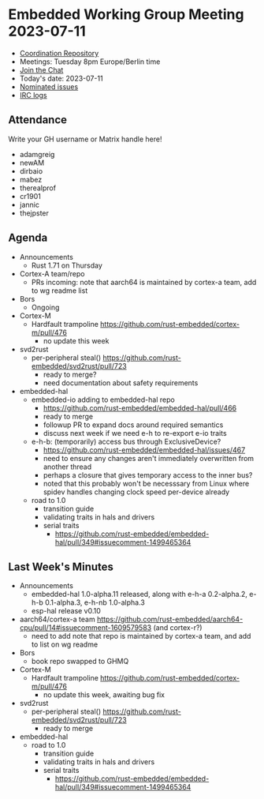 # Embedded Working Group Meeting 2023-07-11

* [Coordination Repository]
* Meetings: Tuesday 8pm Europe/Berlin time
* [Join the Chat]
* Today's date: 2023-07-11
* [Nominated issues](https://github.com/search?q=org%3Arust-embedded+label%3Anominated+is%3Aopen&type=Issues)
* [IRC logs]

[Coordination Repository]: https://github.com/rust-embedded/wg
[Join the Chat]: https://matrix.to/#/#rust-embedded:matrix.org
[IRC logs]: https://libera.irclog.whitequark.org/rust-embedded/2023-07-11

## Attendance

Write your GH username or Matrix handle here!

* adamgreig
* newAM
* dirbaio
* mabez
* therealprof
* cr1901
* jannic
* thejpster


## Agenda

* Announcements
    * Rust 1.71 on Thursday
* Cortex-A team/repo
    * PRs incoming: note that aarch64 is maintained by cortex-a team, add to wg readme list
* Bors
    * Ongoing
* Cortex-M
    * Hardfault trampoline https://github.com/rust-embedded/cortex-m/pull/476
        * no update this week
* svd2rust
    * per-peripheral steal() https://github.com/rust-embedded/svd2rust/pull/723
        * ready to merge?
        * need documentation about safety requirements
* embedded-hal
    * embedded-io adding to embedded-hal repo
        * https://github.com/rust-embedded/embedded-hal/pull/466
        * ready to merge
        * followup PR to expand docs around required semantics
        * discuss next week if we need e-h to re-export e-io traits
    * e-h-b: (temporarily) access bus through ExclusiveDevice?
        * https://github.com/rust-embedded/embedded-hal/issues/467
        * need to ensure any changes aren't immediately overwritten from another thread
        * perhaps a closure that gives temporary access to the inner bus?
        * noted that this probably won't be necesssary from Linux where spidev handles changing clock speed per-device already
    * road to 1.0
        * transition guide
        * validating traits in hals and drivers
        * serial traits
            * https://github.com/rust-embedded/embedded-hal/pull/349#issuecomment-1499465364

## Last Week's Minutes

* Announcements
    * embedded-hal 1.0-alpha.11 released, along with e-h-a 0.2-alpha.2, e-h-b 0.1-alpha.3, e-h-nb 1.0-alpha.3
    * esp-hal release v0.10
* aarch64/cortex-a team https://github.com/rust-embedded/aarch64-cpu/pull/14#issuecomment-1609579583 (and cortex-r?)
    * need to add note that repo is maintained by cortex-a team, and add to list on wg readme
* Bors
    * book repo swapped to GHMQ
* Cortex-M
    * Hardfault trampoline https://github.com/rust-embedded/cortex-m/pull/476
        * no update this week, awaiting bug fix
* svd2rust
    * per-peripheral steal() https://github.com/rust-embedded/svd2rust/pull/723
        * ready to merge
* embedded-hal
    * road to 1.0
        * transition guide
        * validating traits in hals and drivers
        * serial traits
            * https://github.com/rust-embedded/embedded-hal/pull/349#issuecomment-1499465364
